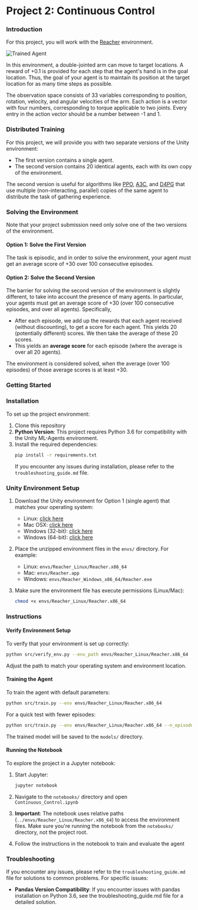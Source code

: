[//]: # (Image References)

[image1]: https://user-images.githubusercontent.com/10624937/43851024-320ba930-9aff-11e8-8493-ee547c6af349.gif "Trained Agent"
[image2]: https://user-images.githubusercontent.com/10624937/43851646-d899bf20-9b00-11e8-858c-29b5c2c94ccc.png "Crawler"


# Project 2: Continuous Control

### Introduction

For this project, you will work with the [Reacher](https://github.com/Unity-Technologies/ml-agents/blob/master/docs/Learning-Environment-Examples.md#reacher) environment.

![Trained Agent][image1]

In this environment, a double-jointed arm can move to target locations. A reward of +0.1 is provided for each step that the agent's hand is in the goal location. Thus, the goal of your agent is to maintain its position at the target location for as many time steps as possible.

The observation space consists of 33 variables corresponding to position, rotation, velocity, and angular velocities of the arm. Each action is a vector with four numbers, corresponding to torque applicable to two joints. Every entry in the action vector should be a number between -1 and 1.

### Distributed Training

For this project, we will provide you with two separate versions of the Unity environment:
- The first version contains a single agent.
- The second version contains 20 identical agents, each with its own copy of the environment.  

The second version is useful for algorithms like [PPO](https://arxiv.org/pdf/1707.06347.pdf), [A3C](https://arxiv.org/pdf/1602.01783.pdf), and [D4PG](https://openreview.net/pdf?id=SyZipzbCb) that use multiple (non-interacting, parallel) copies of the same agent to distribute the task of gathering experience.  

### Solving the Environment

Note that your project submission need only solve one of the two versions of the environment. 

#### Option 1: Solve the First Version

The task is episodic, and in order to solve the environment,  your agent must get an average score of +30 over 100 consecutive episodes.

#### Option 2: Solve the Second Version

The barrier for solving the second version of the environment is slightly different, to take into account the presence of many agents.  In particular, your agents must get an average score of +30 (over 100 consecutive episodes, and over all agents).  Specifically,
- After each episode, we add up the rewards that each agent received (without discounting), to get a score for each agent.  This yields 20 (potentially different) scores.  We then take the average of these 20 scores. 
- This yields an **average score** for each episode (where the average is over all 20 agents).

The environment is considered solved, when the average (over 100 episodes) of those average scores is at least +30. 

### Getting Started

### Installation

To set up the project environment:

1. Clone this repository
2. **Python Version**: This project requires Python 3.6 for compatibility with the Unity ML-Agents environment.
3. Install the required dependencies:
   ```bash
   pip install -r requirements.txt
   ```
   If you encounter any issues during installation, please refer to the `troubleshooting_guide.md` file.

### Unity Environment Setup

1. Download the Unity environment for Option 1 (single agent) that matches your operating system:
   - Linux: [click here](https://s3-us-west-1.amazonaws.com/udacity-drlnd/P2/Reacher/one_agent/Reacher_Linux.zip)
   - Mac OSX: [click here](https://s3-us-west-1.amazonaws.com/udacity-drlnd/P2/Reacher/one_agent/Reacher.app.zip)
   - Windows (32-bit): [click here](https://s3-us-west-1.amazonaws.com/udacity-drlnd/P2/Reacher/one_agent/Reacher_Windows_x86.zip)
   - Windows (64-bit): [click here](https://s3-us-west-1.amazonaws.com/udacity-drlnd/P2/Reacher/one_agent/Reacher_Windows_x86_64.zip)

2. Place the unzipped environment files in the `envs/` directory. For example:
   - Linux: `envs/Reacher_Linux/Reacher.x86_64`
   - Mac: `envs/Reacher.app`
   - Windows: `envs/Reacher_Windows_x86_64/Reacher.exe`

3. Make sure the environment file has execute permissions (Linux/Mac):
   ```bash
   chmod +x envs/Reacher_Linux/Reacher.x86_64
   ```

### Instructions

#### Verify Environment Setup

To verify that your environment is set up correctly:

```bash
python src/verify_env.py --env_path envs/Reacher_Linux/Reacher.x86_64
```

Adjust the path to match your operating system and environment location.

#### Training the Agent

To train the agent with default parameters:

```bash
python src/train.py --env envs/Reacher_Linux/Reacher.x86_64
```

For a quick test with fewer episodes:

```bash
python src/train.py --env envs/Reacher_Linux/Reacher.x86_64 --n_episodes 5 --max_t 200
```

The trained model will be saved to the `models/` directory.

#### Running the Notebook

To explore the project in a Jupyter notebook:

1. Start Jupyter:
   ```bash
   jupyter notebook
   ```

2. Navigate to the `notebooks/` directory and open `Continuous_Control.ipynb`

3. **Important**: The notebook uses relative paths (`../envs/Reacher_Linux/Reacher.x86_64`) to access the environment files. Make sure you're running the notebook from the `notebooks/` directory, not the project root.

4. Follow the instructions in the notebook to train and evaluate the agent

### Troubleshooting

If you encounter any issues, please refer to the `troubleshooting_guide.md` file for solutions to common problems. For specific issues:

- **Pandas Version Compatibility**: If you encounter issues with pandas installation on Python 3.6, see the troubleshooting_guide.md file for a detailed solution.
